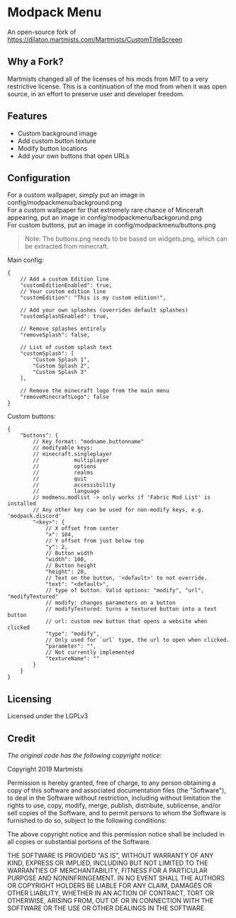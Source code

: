 # Modpack Menu

An open-source fork of https://dilaton.martmists.com/Martmists/CustomTitleScreen

## Why a Fork?

Martmists changed all of the licenses of his mods from MIT to a very restrictive license. This is a continuation of the mod from when it was open source, in an effort to preserve user and developer freedom.


## Features

* Custom background image
* Add custom button texture
* Modify button locations
* Add your own buttons that open URLs


## Configuration

For a custom wallpaper, simply put an image in config/modpackmenu/background.png<br>
For a custom wallpaper for that extremely rare chance of Minceraft appearing, put an image in config/modpackmenu/backgorund.png<br>
For custom buttons, put an image in config/modpackmenu/buttons.png<br>
> Note: The buttons.png needs to be based on widgets.png, which can be extracted from minecraft.

Main config:
```json5
{
    // Add a custom Edition line
    "customEditionEnabled": true,
    // Your custom edition line
    "customEdition": "This is my custom edition!",
    
    // Add your own splashes (overrides default splashes)
    "customSplashEnabled": true,
    
    // Remove splashes entirely
    "removeSplash": false,
    
    // List of custom splash text
    "customSplash": [
        "Custom Splash 1",
        "Custom Splash 2",
        "Custom Splash 3"
    ],
    
    // Remove the minecraft logo from the main menu
    "removeMinecraftLogo": false
}
```
Custom buttons:
```json5
{
    "buttons": {
        // Key format: "modname.buttonname"
        // modifyable keys:
        // minecraft.singleplayer
        //           multiplayer
        //           options
        //           realms
        //           quit
        //           accessibility
        //           language
        // modmenu.modlist -> only works if 'Fabric Mod List' is installed
        // Any other key can be used for non-modify keys, e.g. 'modpack.discord'
        "<key>": {
            // X offset from center
            "x": 104,
            // Y offset from just below top
            "y": 2,
            // Button width
            "width": 100,
            // Button height
            "height": 20,
            // Text on the button, '<default>' to not override.
            "text": "<default>",
            // type of button. Valid options: "modify", "url", "modifyTextured"
            // modify: changes parameters on a button
            // modifyTextured: turns a textured button into a text button
            // url: custom new button that opens a website when clicked
            "type": "modify",
            // Only used for `url` type, the url to open when clicked.
            "parameter": "",
            // Not currently implemented
            "textureName": ""
        }
    }
}
```

## Licensing

Licensed under the LGPLv3


## Credit

*The original code has the following copyright notice:*

Copyright 2019 Martmists

Permission is hereby granted, free of charge, to any person obtaining a copy of this software and associated documentation files (the "Software"), to deal in the Software without restriction, including without limitation the rights to use, copy, modify, merge, publish, distribute, sublicense, and/or sell copies of the Software, and to permit persons to whom the Software is furnished to do so, subject to the following conditions:

The above copyright notice and this permission notice shall be included in all copies or substantial portions of the Software.

THE SOFTWARE IS PROVIDED "AS IS", WITHOUT WARRANTY OF ANY KIND, EXPRESS OR IMPLIED, INCLUDING BUT NOT LIMITED TO THE WARRANTIES OF MERCHANTABILITY, FITNESS FOR A PARTICULAR PURPOSE AND NONINFRINGEMENT. IN NO EVENT SHALL THE AUTHORS OR COPYRIGHT HOLDERS BE LIABLE FOR ANY CLAIM, DAMAGES OR OTHER LIABILITY, WHETHER IN AN ACTION OF CONTRACT, TORT OR OTHERWISE, ARISING FROM, OUT OF OR IN CONNECTION WITH THE SOFTWARE OR THE USE OR OTHER DEALINGS IN THE SOFTWARE.

